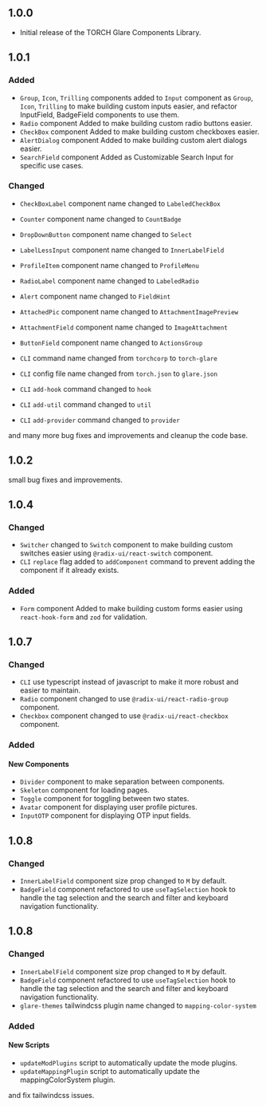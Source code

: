 ## 1.0.0

- Initial release of the TORCH Glare Components Library.

## 1.0.1

### Added
- `Group`, `Icon`, `Trilling` components added to `Input` component as `Group`, `Icon`, `Trilling` to make building custom inputs easier, and refactor InputField, BadgeField components to use them.
- `Radio` component Added to make building custom radio buttons easier.
- `CheckBox` component Added to make building custom checkboxes easier.
- `AlertDialog` component Added to make building custom alert dialogs easier.
- `SearchField` component Added as Customizable Search Input for specific use cases.


### Changed
- `CheckBoxLabel` component name changed to `LabeledCheckBox`
- `Counter` component name changed to `CountBadge`
- `DropDownButton` component name changed to `Select`
- `LabelLessInput` component name changed to `InnerLabelField`
- `ProfileItem` component name changed to `ProfileMenu`
- `RadioLabel` component name changed to `LabeledRadio`
- `Alert` component name changed to `FieldHint`
- `AttachedPic` component name changed to `AttachmentImagePreview`
- `AttachmentField` component name changed to `ImageAttachment`
- `ButtonField` component name changed to `ActionsGroup`

- `CLI` command name changed from `torchcorp` to `torch-glare`
- `CLI` config file name changed from `torch.json` to `glare.json`
- `CLI` `add-hook` command changed to `hook`
- `CLI` `add-util` command changed to `util`
- `CLI` `add-provider` command changed to `provider`

and many more bug fixes and improvements and cleanup the code base.


## 1.0.2

small bug fixes and improvements.

## 1.0.4

### Changed
- `Switcher` changed to `Switch` component to make building custom switches easier using `@radix-ui/react-switch` component.
- `CLI` `replace` flag added to `addComponent` command to prevent adding the component if it already exists.
### Added
- `Form` component Added to make building custom forms easier using `react-hook-form` and `zod` for validation.


## 1.0.7

### Changed
- `CLI` use typescript instead of javascript to make it more robust and easier to maintain.
- `Radio` component changed to use `@radix-ui/react-radio-group` component.
- `Checkbox` component changed to use `@radix-ui/react-checkbox` component.

### Added

#### New Components
- `Divider` component to make separation between components.
- `Skeleton` component for loading pages.
- `Toggle` component for toggling between two states.
- `Avatar` component for displaying user profile pictures.
- `InputOTP` component for displaying OTP input fields.

## 1.0.8

### Changed
- `InnerLabelField` component size prop changed to `M` by default.
- `BadgeField` component refactored to use `useTagSelection` hook to handle the tag selection and the search and filter and keyboard navigation functionality.

## 1.0.8

### Changed
- `InnerLabelField` component size prop changed to `M` by default.
- `BadgeField` component refactored to use `useTagSelection` hook to handle the tag selection and the search and filter and keyboard navigation functionality.
- `glare-themes` tailwindcss plugin name changed to `mapping-color-system`


### Added

#### New Scripts
- `updateModPlugins` script to automatically update the mode plugins.
- `updateMappingPlugin` script to automatically update the mappingColorSystem plugin.

and fix tailwindcss issues.